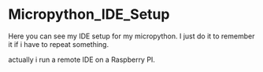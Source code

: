 # Micropython_IDE_Setup
Here you can see my IDE setup for my micropython. I just do it to remember it if i have to repeat something.

actually i run a remote IDE on a Raspberry PI. 
